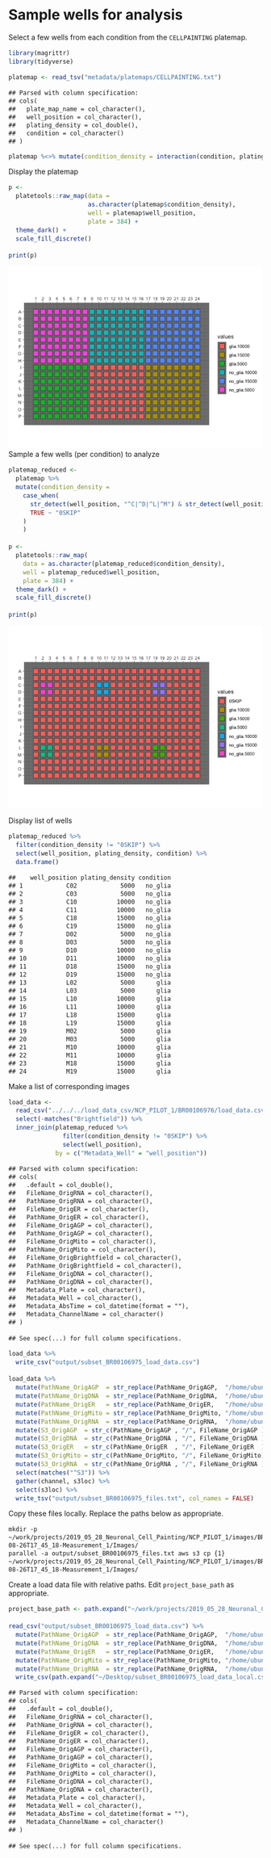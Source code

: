 Sample wells for analysis
================

Select a few wells from each condition from the `CELLPAINTING` platemap.

``` r
library(magrittr)
library(tidyverse)
```

``` r
platemap <- read_tsv("metadata/platemaps/CELLPAINTING.txt")
```

    ## Parsed with column specification:
    ## cols(
    ##   plate_map_name = col_character(),
    ##   well_position = col_character(),
    ##   plating_density = col_double(),
    ##   condition = col_character()
    ## )

``` r
platemap %<>% mutate(condition_density = interaction(condition, plating_density))
```

Display the platemap

``` r
p <- 
  platetools::raw_map(data =
                      as.character(platemap$condition_density),
                      well = platemap$well_position,
                      plate = 384) +
  theme_dark() +
  scale_fill_discrete()

print(p)
```

![](0.sample-wells-to-analyze_files/figure-gfm/display_platemap-1.png)<!-- -->
Sample a few wells (per condition) to analyze

``` r
platemap_reduced <- 
  platemap %>% 
  mutate(condition_density = 
    case_when(
      str_detect(well_position, "^C|^D|^L|^M") & str_detect(well_position, "02$|03$|10$|11$|18$|19$") ~ as.character(condition_density),
      TRUE ~ "0SKIP"
    )
    )

p <- 
  platetools::raw_map(
    data = as.character(platemap_reduced$condition_density),
    well = platemap_reduced$well_position,
    plate = 384) +
  theme_dark() +
  scale_fill_discrete()

print(p)
```

![](0.sample-wells-to-analyze_files/figure-gfm/display_platemap_reduced-1.png)<!-- -->

Display list of wells

``` r
platemap_reduced %>% 
  filter(condition_density != "0SKIP") %>%
  select(well_position, plating_density, condition) %>%
  data.frame()
```

    ##    well_position plating_density condition
    ## 1            C02            5000   no_glia
    ## 2            C03            5000   no_glia
    ## 3            C10           10000   no_glia
    ## 4            C11           10000   no_glia
    ## 5            C18           15000   no_glia
    ## 6            C19           15000   no_glia
    ## 7            D02            5000   no_glia
    ## 8            D03            5000   no_glia
    ## 9            D10           10000   no_glia
    ## 10           D11           10000   no_glia
    ## 11           D18           15000   no_glia
    ## 12           D19           15000   no_glia
    ## 13           L02            5000      glia
    ## 14           L03            5000      glia
    ## 15           L10           10000      glia
    ## 16           L11           10000      glia
    ## 17           L18           15000      glia
    ## 18           L19           15000      glia
    ## 19           M02            5000      glia
    ## 20           M03            5000      glia
    ## 21           M10           10000      glia
    ## 22           M11           10000      glia
    ## 23           M18           15000      glia
    ## 24           M19           15000      glia

Make a list of corresponding images

``` r
load_data <- 
  read_csv("../../../load_data_csv/NCP_PILOT_1/BR00106976/load_data.csv") %>%
  select(-matches("Brightfield")) %>% 
  inner_join(platemap_reduced %>% 
               filter(condition_density != "0SKIP") %>% 
               select(well_position),
             by = c("Metadata_Well" = "well_position")) 
```

    ## Parsed with column specification:
    ## cols(
    ##   .default = col_double(),
    ##   FileName_OrigRNA = col_character(),
    ##   PathName_OrigRNA = col_character(),
    ##   FileName_OrigER = col_character(),
    ##   PathName_OrigER = col_character(),
    ##   FileName_OrigAGP = col_character(),
    ##   PathName_OrigAGP = col_character(),
    ##   FileName_OrigMito = col_character(),
    ##   PathName_OrigMito = col_character(),
    ##   FileName_OrigBrightfield = col_character(),
    ##   PathName_OrigBrightfield = col_character(),
    ##   FileName_OrigDNA = col_character(),
    ##   PathName_OrigDNA = col_character(),
    ##   Metadata_Plate = col_character(),
    ##   Metadata_Well = col_character(),
    ##   Metadata_AbsTime = col_datetime(format = ""),
    ##   Metadata_ChannelName = col_character()
    ## )

    ## See spec(...) for full column specifications.

``` r
load_data %>%
  write_csv("output/subset_BR00106975_load_data.csv")

load_data %>%
  mutate(PathName_OrigAGP  = str_replace(PathName_OrigAGP,  "/home/ubuntu/bucket", "s3://imaging-platform")) %>%
  mutate(PathName_OrigDNA  = str_replace(PathName_OrigDNA,  "/home/ubuntu/bucket", "s3://imaging-platform")) %>%
  mutate(PathName_OrigER   = str_replace(PathName_OrigER,   "/home/ubuntu/bucket", "s3://imaging-platform")) %>%
  mutate(PathName_OrigMito = str_replace(PathName_OrigMito, "/home/ubuntu/bucket", "s3://imaging-platform")) %>%
  mutate(PathName_OrigRNA  = str_replace(PathName_OrigRNA,  "/home/ubuntu/bucket", "s3://imaging-platform")) %>%
  mutate(S3_OrigAGP  = str_c(PathName_OrigAGP , "/", FileName_OrigAGP )) %>%
  mutate(S3_OrigDNA  = str_c(PathName_OrigDNA , "/", FileName_OrigDNA )) %>%
  mutate(S3_OrigER   = str_c(PathName_OrigER  , "/", FileName_OrigER  )) %>%
  mutate(S3_OrigMito = str_c(PathName_OrigMito, "/", FileName_OrigMito)) %>%
  mutate(S3_OrigRNA  = str_c(PathName_OrigRNA , "/", FileName_OrigRNA )) %>% 
  select(matches("^S3")) %>%
  gather(channel, s3loc) %>%
  select(s3loc) %>%
  write_tsv("output/subset_BR00106975_files.txt", col_names = FALSE)
```

Copy these files locally. Replace the paths below as
    appropriate.

    mkdir -p ~/work/projects/2019_05_28_Neuronal_Cell_Painting/NCP_PILOT_1/images/BR00106976__2019-08-26T17_45_18-Measurement_1/Images/
    parallel -a output/subset_BR00106975_files.txt aws s3 cp {1} ~/work/projects/2019_05_28_Neuronal_Cell_Painting/NCP_PILOT_1/images/BR00106976__2019-08-26T17_45_18-Measurement_1/Images/

Create a load data file with relative paths. Edit `project_base_path` as
appropriate.

``` r
project_base_path <- path.expand("~/work/projects/2019_05_28_Neuronal_Cell_Painting/")
  
read_csv("output/subset_BR00106975_load_data.csv") %>%
  mutate(PathName_OrigAGP  = str_replace(PathName_OrigAGP,  "/home/ubuntu/bucket/projects/2019_05_28_Neuronal_Cell_Painting/", project_base_path)) %>%
  mutate(PathName_OrigDNA  = str_replace(PathName_OrigDNA,  "/home/ubuntu/bucket/projects/2019_05_28_Neuronal_Cell_Painting/", project_base_path)) %>%
  mutate(PathName_OrigER   = str_replace(PathName_OrigER,   "/home/ubuntu/bucket/projects/2019_05_28_Neuronal_Cell_Painting/", project_base_path)) %>%
  mutate(PathName_OrigMito = str_replace(PathName_OrigMito, "/home/ubuntu/bucket/projects/2019_05_28_Neuronal_Cell_Painting/", project_base_path)) %>%
  mutate(PathName_OrigRNA  = str_replace(PathName_OrigRNA,  "/home/ubuntu/bucket/projects/2019_05_28_Neuronal_Cell_Painting/", project_base_path)) %>%
  write_csv(path.expand("~/Desktop/subset_BR00106975_load_data_local.csv"))
```

    ## Parsed with column specification:
    ## cols(
    ##   .default = col_double(),
    ##   FileName_OrigRNA = col_character(),
    ##   PathName_OrigRNA = col_character(),
    ##   FileName_OrigER = col_character(),
    ##   PathName_OrigER = col_character(),
    ##   FileName_OrigAGP = col_character(),
    ##   PathName_OrigAGP = col_character(),
    ##   FileName_OrigMito = col_character(),
    ##   PathName_OrigMito = col_character(),
    ##   FileName_OrigDNA = col_character(),
    ##   PathName_OrigDNA = col_character(),
    ##   Metadata_Plate = col_character(),
    ##   Metadata_Well = col_character(),
    ##   Metadata_AbsTime = col_datetime(format = ""),
    ##   Metadata_ChannelName = col_character()
    ## )

    ## See spec(...) for full column specifications.
